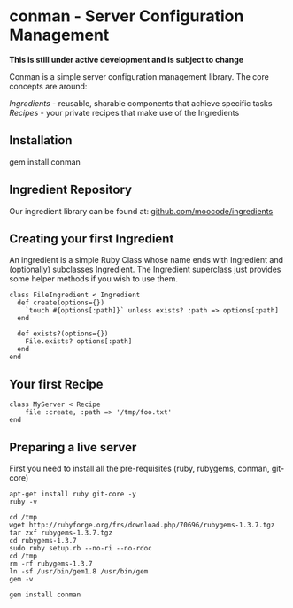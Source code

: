 conman - Server Configuration Management
========================================

__This is still under active development and is subject to change__

Conman is a simple server configuration management library.  The core concepts are around:

_Ingredients_ - reusable, sharable components that achieve specific tasks
_Recipes_ - your private recipes that make use of the Ingredients

Installation
------------

gem install conman

Ingredient Repository
---------------------

Our ingredient library can be found at: [github.com/moocode/ingredients](http://github.com/moocode/ingredients)

Creating your first Ingredient
------------------------------

An ingredient is a simple Ruby Class whose name ends with Ingredient and (optionally) subclasses Ingredient.
The Ingredient superclass just provides some helper methods if you wish to use them.

    class FileIngredient < Ingredient
      def create(options={})
    	`touch #{options[:path]}` unless exists? :path => options[:path]
      end

	  def exists?(options={})
	    File.exists? options[:path]
	  end
	end

Your first Recipe
-----------------

	class MyServer < Recipe
		file :create, :path => '/tmp/foo.txt'
	end

Preparing a live server
-----------------------

First you need to install all the pre-requisites (ruby, rubygems, conman, git-core)

	apt-get install ruby git-core -y
	ruby -v
	
	cd /tmp
	wget http://rubyforge.org/frs/download.php/70696/rubygems-1.3.7.tgz
	tar zxf rubygems-1.3.7.tgz
	cd rubygems-1.3.7
	sudo ruby setup.rb --no-ri --no-rdoc
	cd /tmp
	rm -rf rubygems-1.3.7
	ln -sf /usr/bin/gem1.8 /usr/bin/gem
	gem -v
	
	gem install conman